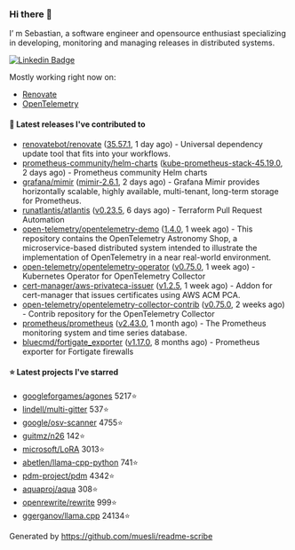 ### Hi there 👋

I’ m Sebastian, a software engineer and opensource enthusiast specializing in developing, monitoring and managing releases in distributed systems.

[![Linkedin Badge](https://img.shields.io/badge/-LinkedIn-blue?style=flat&logo=Linkedin&logoColor=white&link=https://www.linkedin.com/in/sebastian-poxhofer/)](https://www.linkedin.com/in/sebastian-poxhofer/)

Mostly working right now on:
- [Renovate](https://github.com/renovatebot/renovate)
- [OpenTelemetry](https://github.com/open-telemetry)



#### 🚀 Latest releases I've contributed to

- [renovatebot/renovate](https://github.com/renovatebot/renovate) ([35.57.1](https://github.com/renovatebot/renovate/releases/tag/35.57.1), 1 day ago) - Universal dependency update tool that fits into your workflows.
- [prometheus-community/helm-charts](https://github.com/prometheus-community/helm-charts) ([kube-prometheus-stack-45.19.0](https://github.com/prometheus-community/helm-charts/releases/tag/kube-prometheus-stack-45.19.0), 2 days ago) - Prometheus community Helm charts
- [grafana/mimir](https://github.com/grafana/mimir) ([mimir-2.6.1](https://github.com/grafana/mimir/releases/tag/mimir-2.6.1), 2 days ago) - Grafana Mimir provides horizontally scalable, highly available, multi-tenant, long-term storage for Prometheus.
- [runatlantis/atlantis](https://github.com/runatlantis/atlantis) ([v0.23.5](https://github.com/runatlantis/atlantis/releases/tag/v0.23.5), 6 days ago) - Terraform Pull Request Automation
- [open-telemetry/opentelemetry-demo](https://github.com/open-telemetry/opentelemetry-demo) ([1.4.0](https://github.com/open-telemetry/opentelemetry-demo/releases/tag/1.4.0), 1 week ago) - This repository contains the OpenTelemetry Astronomy Shop, a microservice-based distributed system intended to illustrate the implementation of OpenTelemetry in a near real-world environment.
- [open-telemetry/opentelemetry-operator](https://github.com/open-telemetry/opentelemetry-operator) ([v0.75.0](https://github.com/open-telemetry/opentelemetry-operator/releases/tag/v0.75.0), 1 week ago) - Kubernetes Operator for OpenTelemetry Collector
- [cert-manager/aws-privateca-issuer](https://github.com/cert-manager/aws-privateca-issuer) ([v1.2.5](https://github.com/cert-manager/aws-privateca-issuer/releases/tag/v1.2.5), 1 week ago) - Addon for cert-manager that issues certificates using AWS ACM PCA.
- [open-telemetry/opentelemetry-collector-contrib](https://github.com/open-telemetry/opentelemetry-collector-contrib) ([v0.75.0](https://github.com/open-telemetry/opentelemetry-collector-contrib/releases/tag/v0.75.0), 2 weeks ago) - Contrib repository for the OpenTelemetry Collector
- [prometheus/prometheus](https://github.com/prometheus/prometheus) ([v2.43.0](https://github.com/prometheus/prometheus/releases/tag/v2.43.0), 1 month ago) - The Prometheus monitoring system and time series database.
- [bluecmd/fortigate_exporter](https://github.com/bluecmd/fortigate_exporter) ([v1.17.0](https://github.com/bluecmd/fortigate_exporter/releases/tag/v1.17.0), 8 months ago) - Prometheus exporter for Fortigate firewalls

#### ⭐ Latest projects I've starred

- [googleforgames/agones](https://github.com/googleforgames/agones) 5217⭐
- [lindell/multi-gitter](https://github.com/lindell/multi-gitter) 537⭐
- [google/osv-scanner](https://github.com/google/osv-scanner) 4755⭐
- [guitmz/n26](https://github.com/guitmz/n26) 142⭐
- [microsoft/LoRA](https://github.com/microsoft/LoRA) 3013⭐
- [abetlen/llama-cpp-python](https://github.com/abetlen/llama-cpp-python) 741⭐
- [pdm-project/pdm](https://github.com/pdm-project/pdm) 4342⭐
- [aquaproj/aqua](https://github.com/aquaproj/aqua) 308⭐
- [openrewrite/rewrite](https://github.com/openrewrite/rewrite) 999⭐
- [ggerganov/llama.cpp](https://github.com/ggerganov/llama.cpp) 24134⭐



Generated by https://github.com/muesli/readme-scribe
